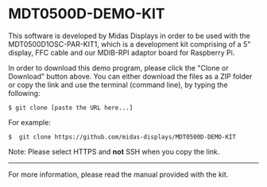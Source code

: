 # MDT0500D-DEMO-KIT
This software is developed by Midas Displays in order to be used with the MDT0500D1OSC-PAR-KIT1, which is a development kit comprising of a 5" display, FFC cable and our MDIB-RPI adaptor board for Raspberry Pi.

In order to download this demo program, please click the "Clone or Download" button above. 
You can either download the files as a ZIP folder or copy the link and use the terminal (command line), by typing the following:
```
$ git clone [paste the URL here...]
```
For example:
```
$  git clone https://github.com/midas-displays/MDT0500D-DEMO-KIT
```
Note: Please select HTTPS and **not** SSH when you copy the link.


___
For more information, please read the manual provided with the kit.

